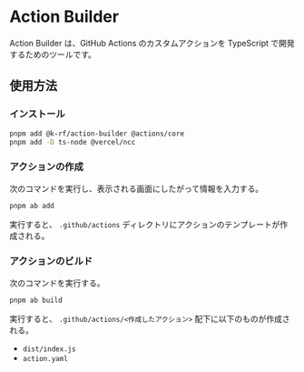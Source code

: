 # Action Builder

Action Builder は、GitHub Actions のカスタムアクションを TypeScript で開発するためのツールです。

## 使用方法

### インストール

```bash
pnpm add @k-rf/action-builder @actions/core
pnpm add -D ts-node @vercel/ncc
```

### アクションの作成

次のコマンドを実行し、表示される画面にしたがって情報を入力する。

```bash
pnpm ab add
```

実行すると、 `.github/actions` ディレクトリにアクションのテンプレートが作成される。

### アクションのビルド

次のコマンドを実行する。

```bash
pnpm ab build
```

実行すると、 `.github/actions/<作成したアクション>` 配下に以下のものが作成される。

- `dist/index.js`
- `action.yaml`
